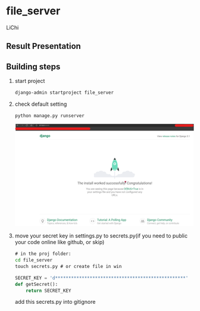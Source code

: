 # file_server

LiChi

## Result Presentation

## Building steps

1. start project
    ```cmd
    django-admin startproject file_server
    ```
2. check default setting

    ```cmd
    python manage.py runserver
    ```

    ![check pic](./doc/1.1.png)

3. move your secret key in settings.py to secrets.py(if you need to public your code online like github, or skip)

    ```cmd
    # in the proj folder:
    cd file_server
    touch secrets.py # or create file in win
    ```

    ```py
    SECRET_KEY = 'd*************************************************'
    def getSecret():
        return SECRET_KEY
    ```

    add this secrets.py into gitignore